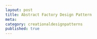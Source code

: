 ```yaml
---
layout: post
title: Abstract Factory Design Pattern
meta: 
category: creationaldesignpatterns
published: true
---
```

